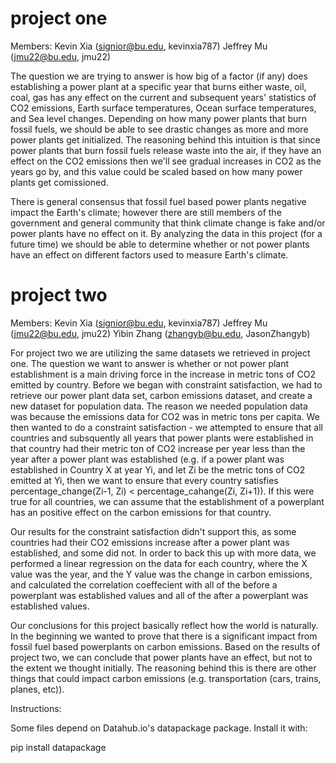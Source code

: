 # project one
Members: 
  Kevin Xia (signior@bu.edu, kevinxia787)
  Jeffrey Mu (jmu22@bu.edu, jmu22)
  

The question we are trying to answer is how big of a factor (if any) does establishing a power plant at a specific year that burns either waste, oil, coal, gas has any effect on the current and subsequent years' statistics of CO2 emissions, Earth surface temperatures, Ocean surface temperatures, and Sea level changes. Depending on how many power plants that burn fossil fuels, we should be able to see drastic changes as more and more power plants get initialized. The reasoning behind this intuition is that since power plants that burn fossil fuels release waste into the air, if they have an effect on the CO2 emissions then we'll see gradual increases in CO2 as the years go by, and this value could be scaled based on how many power plants get comissioned. 

There is general consensus that fossil fuel based power plants negative impact the Earth's climate; however there are still members of the government and general community that think climate change is fake and/or power plants have no effect on it. By analyzing the data in this project (for a future time) we should be able to determine whether or not power plants have an effect on different factors used to measure Earth's climate.


# project two
Members:
  Kevin Xia (signior@bu.edu, kevinxia787)
  Jeffrey Mu (jmu22@bu.edu, jmu22)
  Yibin Zhang (zhangyb@bu.edu, JasonZhangyb)

For project two we are utilizing the same datasets we retrieved in project one. The question we want to answer is whether or not power plant establishment is a main driving force in the increase in metric tons of CO2 emitted by country. Before we began with constraint satisfaction, we had to retrieve our power plant data set, carbon emissions dataset, and create a new dataset for population data. The reason we needed population data was because the emissions data for CO2 was in metric tons per capita. We then wanted to do a constraint satisfaction - we attempted to ensure that all countries and subsquently all years that power plants were established in that country had their metric ton of CO2 increase per year less than the year after a power plant was established (e.g. if a power plant was established in Country X at year Yi, and let Zi be the metric tons of CO2 emitted at Yi, then we want to ensure that every country satisfies percentage_change(Zi-1, Zi) < percentage_cahange(Zi, Zi+1)). If this were true for all countries, we can assume that the establishment of a powerplant has an positive effect on the carbon emissions for that country. 

Our results for the constraint satisfaction didn't support this, as some countries had their CO2 emissions increase after a power plant was established, and some did not. In order to back this up with more data, we performed a linear regression on the data for each country, where the X value was the year, and the Y value was the change in carbon emissions, and calculated the correlation coeffecient with all of the before a powerplant was established values and all of the after a powerplant was established values. 

Our conclusions for this project basically reflect how the world is naturally. In the beginning we wanted to prove that there is a significant impact from fossil fuel based powerplants on carbon emissions. Based on the results of project two, we can conclude that power plants have an effect, but not to the extent we thought initially. The reasoning behind this is there are other things that could impact carbon emissions (e.g. transportation (cars, trains, planes, etc)). 



Instructions:

Some files depend on Datahub.io's datapackage package. Install it with:

  pip install datapackage


  